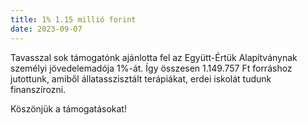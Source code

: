 ```yaml
---
title: 1% 1.15 millió forint
date: 2023-09-07
---
```

Tavasszal sok támogatónk ajánlotta fel az Együtt-Értük Alapítványnak személyi jövedelemadója 1%-át. Így összesen 1.149.757 Ft forráshoz jutottunk, amiből állatasszisztált terápiákat, erdei iskolát tudunk finanszírozni.

Köszönjük a támogatásokat!
